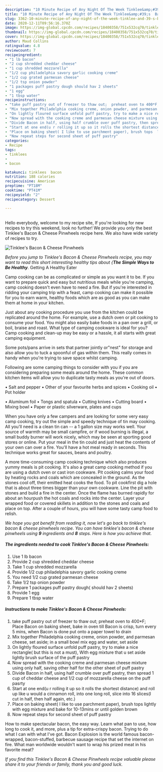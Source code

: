 ```yaml
---
description: "10 Minute Recipe of Any Night Of The Week Tinklee&amp;#39;s  Bacon &amp;amp; Cheese Pinwheels"
title: "10 Minute Recipe of Any Night Of The Week Tinklee&amp;#39;s  Bacon &amp;amp; Cheese Pinwheels"
slug: 3362-10-minute-recipe-of-any-night-of-the-week-tinklee-and-39-s-bacon-and-amp-cheese-pinwheels
date: 2020-12-11T09:56:16.370Z
image: https://img-global.cpcdn.com/recipes/18400358/751x532cq70/tinklees-bacon-cheese-pinwheels-recipe-main-photo.jpg
thumbnail: https://img-global.cpcdn.com/recipes/18400358/751x532cq70/tinklees-bacon-cheese-pinwheels-recipe-main-photo.jpg
cover: https://img-global.cpcdn.com/recipes/18400358/751x532cq70/tinklees-bacon-cheese-pinwheels-recipe-main-photo.jpg
author: Maud Collins
ratingvalue: 4.8
reviewcount: 7
recipeingredient:
- "1 lb bacon"
- "2 cup shredded cheddar cheese"
- "1 cup shredded mozzarella"
- "1/2 cup philadelphia savory garlic cooking creme"
- "1/2 cup grated parmesan cheese"
- "1/2 tsp onion powder"
- "1 packages puff pastry dough should hav 2 sheets"
- "1 egg"
- "1 tbsp water"
recipeinstructions:
- "take puff pastry out of freezer to thaw out;  preheat oven to 400*F;         Place Bacon on baking sheet, bake in oven till Bacon is crisp, turn every 5 mins, when Bacon is done put onto a paper towel to drain"
- "Mix together Philadelphia cooking creme, onion powder, and parmesan cheese, set aside; in a small bowl mix egg and water, set aside"
- "On lightly floured surface unfold puff pastry, try to make a nice rectangle( but this is not a must),     With egg mixture that u set aside lightly brush surface of the puff pastry"
- "Now spread with the cooking creme and parmesan cheese mixture using only half, saving other half for the other sheet of puff pastry"
- "Divide Bacon in half, using half crumble over puff pastry, then spread 1 cup of cheddar cheese and 1/2 cup of mozzarella cheese on the puff pasrty"
- "Start at one end(u r rolling it up so it rolls the shortest distance) and roll up like u would a cinnamon roll, into one long roll, slice into 16 slices(I cut in half, then half again, etc.)"
- "Place on baking sheet( I like to use parchment paper), brush tops  lightly with egg mixture and bake for 10-13mins or until golden brown"
- "Now repeat steps for second sheet of puff pastry"
categories:
- Recipe
tags:
- tinklees
- 
- bacon

katakunci: tinklees  bacon 
nutrition: 188 calories
recipecuisine: American
preptime: "PT18M"
cooktime: "PT41M"
recipeyield: "2"
recipecategory: Dessert

---
```

<br>
Hello everybody, welcome to my recipe site, If you're looking for new recipes to try this weekend, look no further! We provide you only the best Tinklee&#39;s  Bacon &amp; Cheese Pinwheels recipe here. We also have wide variety of recipes to try.
<br>


![Tinklee&#39;s  Bacon &amp; Cheese Pinwheels](https://img-global.cpcdn.com/recipes/18400358/751x532cq70/tinklees-bacon-cheese-pinwheels-recipe-main-photo.jpg)

<i>Before you jump to Tinklee&#39;s  Bacon &amp; Cheese Pinwheels recipe, you may want to read this short interesting healthy tips about {<strong>The Simple Ways to Be Healthy</strong>.</i>
Getting A Healthy Eater

    
Camp cooking can be as complicated or simple as you want it to be. If you want to prepare quick and easy but nutritious meals while you're camping, camp cooking doesn't even have to need a fire. But if you're interested in ridding your camping trip with a feast, camp cooking can make it possible for you to earn warm, healthy foods which are as good as you can make them at home in your kitchen.

 Just about any cooking procedure you use from the kitchen could be replicated around the home. For example, use a dutch oven or pit cooking to consume your food. You might also easily bake foods in a pan over a grill, or boil, braise and roast. What type of camping cookware is ideal for you? Camp cooking and clean-up may be easy or a hassle, it all starts with great camping equipment.

Some pots/pans arrive in sets that partner jointly or"nest" for storage and also allow you to tuck a spoonful of gas within them. This really comes in handy when you're trying to save space whilst camping.

Following are some camping things to consider with you if you are considering preparing some meals around the home. These common kitchen items will allow you to duplicate tasty meals as you're out of doors.

• Salt and pepper
• Other of your favourite herbs and spices
• Cooking oil
• Pot holder

• Aluminum foil
• Tongs and spatula
• Cutting knives
• Cutting board
• Mixing bowl
• Paper or plastic silverware, plates and cups

When you have only a few campers and are looking for some very easy camp cooking, try out the simple and speedy technique of tin may cooking. All you'll need is a clean tin can -- a 1 gallon size may works well. Your source of warmth may be small campfire, or if wood burning is illegal, a small buddy burner will work nicely, which may be seen at sporting good stores or online. Put your meal in the tin could and just heat the contents of your own can over a fire. You'll have a hot meal ready in seconds.  This technique works great for sauces, beans and poultry.

A more time-consuming camp cooking technique which also produces yummy meals is pit cooking.  It's also a great camp cooking method if you are using a dutch oven or cast iron cookware. Pit cooking calms your food by heating rocks and coals which are concealed in the ground. As the stones cool off, their emitted heat cooks the food. To pit cookfirst dig a hole that is about three times bigger than your own cookware. Line the pit with stones and build a fire in the center. Once the flame has burned rapidly for about an hourpush the hot coals and rocks into the center. Layer your wrapped food or covered skillets in addition to the stones and coals and place on top. After a couple of hours, you will have some tasty camp food to relish.


<i>We hope you got benefit from reading it, now let's go back to tinklee&#39;s  bacon &amp; cheese pinwheels recipe. You can have tinklee&#39;s  bacon &amp; cheese pinwheels using <strong>9</strong> ingredients and <strong>8</strong> steps. Here is how you achieve that.
</i>

##### The ingredients needed to cook Tinklee&#39;s  Bacon &amp; Cheese Pinwheels:

1. Use 1 lb bacon
1. Provide 2 cup shredded cheddar cheese
1. Take 1 cup shredded mozzarella
1. Provide 1/2 cup philadelphia savory garlic cooking creme
1. You need 1/2 cup grated parmesan cheese
1. Take 1/2 tsp onion powder
1. Prepare 1 packages puff pastry dough( should hav 2 sheets)
1. Provide 1 egg
1. Prepare 1 tbsp water


##### Instructions to make Tinklee&#39;s  Bacon &amp; Cheese Pinwheels:

1. take puff pastry out of freezer to thaw out;  preheat oven to 400*F;         Place Bacon on baking sheet, bake in oven till Bacon is crisp, turn every 5 mins, when Bacon is done put onto a paper towel to drain
1. Mix together Philadelphia cooking creme, onion powder, and parmesan cheese, set aside; in a small bowl mix egg and water, set aside
1. On lightly floured surface unfold puff pastry, try to make a nice rectangle( but this is not a must),     With egg mixture that u set aside lightly brush surface of the puff pastry
1. Now spread with the cooking creme and parmesan cheese mixture using only half, saving other half for the other sheet of puff pastry
1. Divide Bacon in half, using half crumble over puff pastry, then spread 1 cup of cheddar cheese and 1/2 cup of mozzarella cheese on the puff pasrty
1. Start at one end(u r rolling it up so it rolls the shortest distance) and roll up like u would a cinnamon roll, into one long roll, slice into 16 slices(I cut in half, then half again, etc.)
1. Place on baking sheet( I like to use parchment paper), brush tops  lightly with egg mixture and bake for 10-13mins or until golden brown
1. Now repeat steps for second sheet of puff pastry


How to make spectacular bacon, the easy way. Learn what pan to use, how long to cook it, and more, plus a tip for extra-crispy bacon. Trying to do what I can with what I&#39;ve got. Bacon Explosion is the world famous bacon-wrapped, bacon-stuffed, barbecue sausage recipe that set the internet on fire. What man worldwide wouldn&#39;t want to wrap his prized meat in his favorite meat? 

<i>If you find this Tinklee&#39;s  Bacon &amp; Cheese Pinwheels recipe valuable please share it to your friends or family, thank you and good luck.</i>

